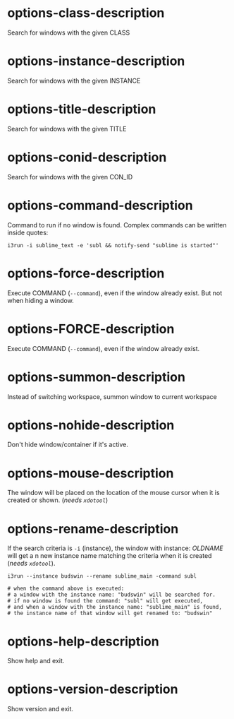 # options-class-description
Search for windows with the given CLASS

# options-instance-description
Search for windows with the given INSTANCE

# options-title-description
Search for windows with the given TITLE

# options-conid-description
Search for windows with the given CON_ID

# options-command-description
Command to run if no window is found.
Complex commands can be written inside quotes:  
```
i3run -i sublime_text -e 'subl && notify-send "sublime is started"'
```

# options-force-description
Execute COMMAND (`--command`), even if the window already exist. But not when hiding a window.

# options-FORCE-description
Execute COMMAND (`--command`), even if the window already exist. 

# options-summon-description
Instead of switching workspace,
summon window to current workspace

# options-nohide-description
Don't hide window/container if it's active.

# options-mouse-description
The window will be placed on the location of the mouse cursor when it is created or shown. (*needs `xdotool`*)  

# options-rename-description
If the search criteria is `-i` (instance), the window with instance: *OLDNAME* will get a n new instance name matching the criteria when it is created (*needs `xdotool`*).  

```shell
i3run --instance budswin --rename sublime_main -command subl

# when the command above is executed:
# a window with the instance name: "budswin" will be searched for.
# if no window is found the command: "subl" will get executed,
# and when a window with the instance name: "sublime_main" is found,
# the instance name of that window will get renamed to: "budswin"
```


# options-help-description
Show help and exit.

# options-version-description
Show version and exit.
